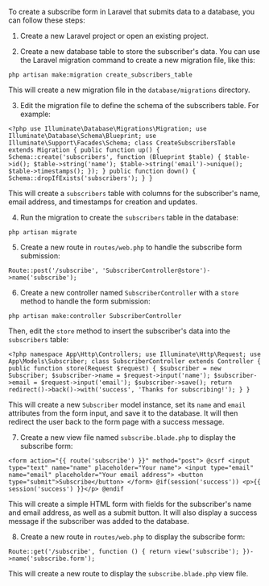 To create a subscribe form in Laravel that submits data to a database, you can follow these steps:

1. Create a new Laravel project or open an existing project.
  
2. Create a new database table to store the subscriber's data. You can use the Laravel migration command to create a new migration file, like this:
  
 
  
  `php artisan make:migration create_subscribers_table`
  
  This will create a new migration file in the `database/migrations` directory.
  
3. Edit the migration file to define the schema of the subscribers table. For example:
  
 
  
  `<?php use Illuminate\Database\Migrations\Migration; use Illuminate\Database\Schema\Blueprint; use Illuminate\Support\Facades\Schema; class CreateSubscribersTable extends Migration { public function up() { Schema::create('subscribers', function (Blueprint $table) { $table->id(); $table->string('name'); $table->string('email')->unique(); $table->timestamps(); }); } public function down() { Schema::dropIfExists('subscribers'); } }`
  
  This will create a `subscribers` table with columns for the subscriber's name, email address, and timestamps for creation and updates.
  
4. Run the migration to create the `subscribers` table in the database:
  
 
  
  `php artisan migrate`
  
5. Create a new route in `routes/web.php` to handle the subscribe form submission:
  
  
  
  `Route::post('/subscribe', 'SubscriberController@store')->name('subscribe');`
  
6. Create a new controller named `SubscriberController` with a `store` method to handle the form submission:
  
  
  
  `php artisan make:controller SubscriberController`
  
  Then, edit the `store` method to insert the subscriber's data into the `subscribers` table:
  
  
  
  `<?php namespace App\Http\Controllers; use Illuminate\Http\Request; use App\Models\Subscriber; class SubscriberController extends Controller { public function store(Request $request) { $subscriber = new Subscriber; $subscriber->name = $request->input('name'); $subscriber->email = $request->input('email'); $subscriber->save(); return redirect()->back()->with('success', 'Thanks for subscribing!'); } }`
  
  This will create a new `Subscriber` model instance, set its `name` and `email` attributes from the form input, and save it to the database. It will then redirect the user back to the form page with a success message.
  
7. Create a new view file named `subscribe.blade.php` to display the subscribe form:
  
  
  
  `<form action="{{ route('subscribe') }}" method="post"> @csrf <input type="text" name="name" placeholder="Your name"> <input type="email" name="email" placeholder="Your email address"> <button type="submit">Subscribe</button> </form> @if(session('success')) <p>{{ session('success') }}</p> @endif`
  
  This will create a simple HTML form with fields for the subscriber's name and email address, as well as a submit button. It will also display a success message if the subscriber was added to the database.
  
8. Create a new route in `routes/web.php` to display the subscribe form:
  
  
  
  `Route::get('/subscribe', function () { return view('subscribe'); })->name('subscribe.form');`
  
  This will create a new route to display the `subscribe.blade.php` view file.
